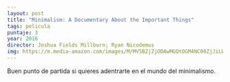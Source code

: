 ```yaml
---
layout: post
title: "Minimalism: A Documentary About the Important Things"
tags: pelicula
puntaje: 3
year: 2016
director: Joshua Fields Millburn; Ryan Nicodemus
img: https://m.media-amazon.com/images/M/MV5BZjZjODAwMGQtOGM4NC00ZjJiLWI2ZGEtNzY5ZTY2ZGQ2NDBlXkEyXkFqcGdeQXVyMTMxODk2OTU@._V1_FMjpg_UX1000_.jpg
---
```


Buen punto de partida si quieres adentrarte en el mundo del minimalismo.



